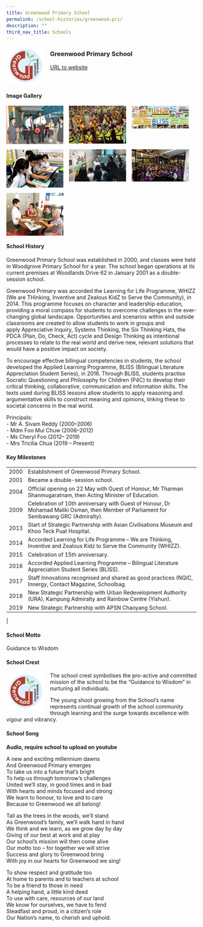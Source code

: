 ```yaml
---
title: Greenwood Primary School
permalink: /school-histories/greenwood-pri/
description: ""
third_nav_title: Schools
---
```

<img src="/images/greenwoodpri1.png" style="width:20%;margin-right:15px;" align = "left">

### **Greenwood Primary School**
[URL to website](https://www.greenwoodpri.moe.edu.sg/)

<br clear="left">

#### **Image Gallery**

<p><a href="/images/greenwoodpri2.jpg">  
<img src="/images/greenwoodpri2.jpg" style="width:30%;margin-right:15px;" align = "left">
</a></p>

<p><a href="/images/greenwoodpri3.jpg">  
<img src="/images/greenwoodpri3.jpg" style="width:30%;margin-right:15px;" align = "left">
</a></p>

<p><a href="/images/greenwoodpri4.jpg">  
<img src="/images/greenwoodpri4.jpg" style="width:30%;margin-right:15px;" align = "left">
</a></p>

<p><a href="/images/greenwoodpri5.jpg">  
<img src="/images/greenwoodpri5.jpg" style="width:30%;margin-right:15px;" align = "left">
</a></p>

<br clear="left">

<p><a href="/images/greenwoodpri6.jpg">  
<img src="/images/greenwoodpri6.jpg" style="width:30%;margin-right:15px;" align = "left">
</a></p>

<p><a href="/images/greenwoodpri7.jpg">  
<img src="/images/greenwoodpri7.jpg" style="width:30%;margin-right:15px;" align = "left">
</a></p>

<p><a href="/images/greenwoodpri8.jpg">  
<img src="/images/greenwoodpri8.jpg" style="width:30%;margin-right:15px;" align = "left">
</a></p>

<br clear="left">

<p><a href="/images/greenwoodpri9.jpg">  
<img src="/images/greenwoodpri9.jpg" style="width:30%;margin-right:15px;" align = "left">
</a></p>

<br clear="left">

#### **School History**
Greenwood Primary School was established in 2000, and classes were held in Woodgrove Primary School for a year. The school began operations at its current premises at Woodlands Drive 62 in January 2001 as a double-session school.

Greenwood Primary was accorded the Learning for Life Programme, WHIZZ (We are THinking, Inventive and Zealous KidZ to Serve the Community), in 2014. This programme focuses on character and leadership education, providing a moral compass for students to overcome challenges in the ever-changing global landscape. Opportunities and scenarios within and outside classrooms are created to allow students to work in groups and apply Appreciative Inquiry, Systems Thinking, the Six Thinking Hats, the PDCA (Plan, Do, Check, Act) cycle and Design Thinking as intentional processes to relate to the real world and derive new, relevant solutions that would have a positive impact on society.

To encourage effective bilingual competencies in students, the school developed the Applied Learning Programme, BLISS (Bilingual Literature ApprecIation Student Series), in 2016. Through BLISS, students practise Socratic Questioning and Philosophy for Children (P4C) to develop their critical thinking, collaborative, communication and information skills. The texts used during BLISS lessons allow students to apply reasoning and argumentative skills to construct meaning and opinions, linking these to societal concerns in the real world.

Principals:<br>
\- Mr A. Sivam Reddy (2000–2006)<br>
\- Mdm Foo Mui Chuw (2006–2012)<br>
\- Ms Cheryl Foo (2012– 2019)<br>
\- Mrs Tricilia Chua (2019 – Present)

#### **Key Milestones**

|  |  |
|:---:|---|
| 2000 | Establishment of Greenwood Primary School. |
| 2001 | Became a double-session school. |
| 2004 | Official opening on 22 May with Guest of Honour, Mr Tharman Shanmugaratnam, then Acting Minister of Education. |
| 2009 | Celebration of 10th anniversary with Guest of Honour, Dr Mohamad Maliki Osman, then Member of Parliament for Sembawang GRC (Admiralty). |
| 2013 | Start of Strategic Partnership with Asian Civilisations Museum and Khoo Teck Puat Hospital. |
| 2014 | Accorded Learning for Life Programme – We are Thinking, Inventive and Zealous Kidz to Serve the Community (WHIZZ). |
| 2015 | Celebration of 15th anniversary. |
| 2016 | Accorded Applied Learning Programme – Bilingual Literature Appreciation Student Series (BLISS). |
| 2017 | Staff Innovations recognised and shared as good practices (NQIC, Innergy, Contact Magazine, Schoolbag. |
| 2018 | New Strategic Partnership with Urban Redevelopment Authority (URA), Kampung Admiralty and Rainbow Centre (Yishun). |
| 2019 | New Strategic Partnership with APSN Chaoyang School. |
|

#### **School Motto**
Guidance to Wisdom

#### **School Crest**
<img src="/images/greenwoodpri1.png" style="width:20%;margin-right:15px;" align = "left">

The school crest symbolises the pro-active and committed mission of the school to be the “Guidance to Wisdom” in nurturing all individuals.

The young shoot growing from the School’s name represents continual growth of the school community through learning and the surge towards excellence with vigour and vibrancy.

#### **School Song**
**Audio, require school to upload on youtube**

A new and exciting millennium dawns<br>
And Greenwood Primary emerges<br>
To take us into a future that’s bright<br>
To help us through tomorrow’s challenges<br>
United we’ll stay, in good times and in bad<br>
With hearts and minds focused and strong<br>
We learn to honour, to love and to care<br>
Because to Greenwood we all belong!

Tall as the trees in the woods, we’ll stand<br>
As Greenwood’s family, we’ll walk hand in hand<br>
We think and we learn, as we grow day by day<br>
Giving of our best at work and at play<br>
Our school’s mission will then come alive<br>
Our motto too – for together we will strive<br>
Success and glory to Greenwood bring<br>
With joy in our hearts for Greenwood we sing!

To show respect and gratitude too<br>
At home to parents and to teachers at school<br>
To be a friend to those in need<br>
A helping hand, a little kind deed<br>
To use with care, resources of our land<br>
We know for ourselves, we have to fend<br>
Steadfast and proud, in a citizen’s role<br>
Our Nation’s name, to cherish and uphold.